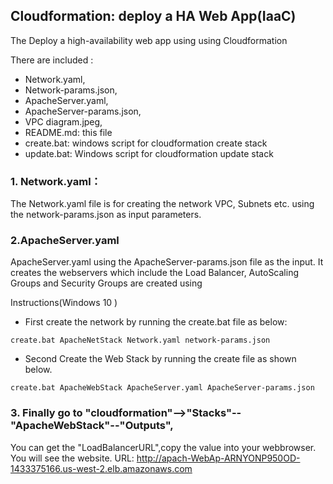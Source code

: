## Cloudformation: deploy a HA Web App(IaaC)
The Deploy a high-availability web app using using Cloudformation 


There are included :
- Network.yaml,
- Network-params.json,
- ApacheServer.yaml,
- ApacheServer-params.json,
- VPC diagram.jpeg,
- README.md: this file 
- create.bat: windows script for cloudformation create stack
- update.bat: Windows script for cloudformation update stack


### 1. Network.yaml：

The Network.yaml file is for creating the network VPC, Subnets etc. using the network-params.json as input parameters. 

### 2.ApacheServer.yaml
ApacheServer.yaml using the ApacheServer-params.json file as the input. 
It creates the webservers which include the Load Balancer, 
AutoScaling Groups and Security Groups are created using 

Instructions(Windows 10 )
- First create the network by running the create.bat file as below:
```
create.bat ApacheNetStack Network.yaml network-params.json
```
- Second Create the Web Stack by running the create file as shown below.
```
create.bat ApacheWebStack ApacheServer.yaml ApacheServer-params.json
```
### 3. Finally go to "cloudformation"-->"Stacks"--"ApacheWebStack"--"Outputs",
You can get the "LoadBalancerURL",copy the value into your webbrowser.
You will see the website.
URL:
http://apach-WebAp-ARNYONP950OD-1433375166.us-west-2.elb.amazonaws.com






